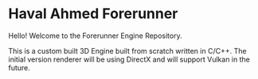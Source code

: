 # Haval Ahmed Forerunner

Hello! Welcome to the Forerunner Engine Repository. 

This is a custom built 3D Engine built from scratch written in C/C++. The initial version renderer will be using DirectX and will support Vulkan in the future. 
